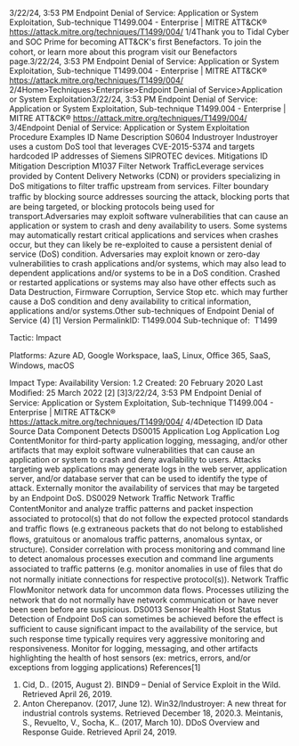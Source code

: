 3/22/24, 3:53 PM Endpoint Denial of Service: Application or System Exploitation, Sub-technique T1499.004 - Enterprise | MITRE ATT&CK®
https://attack.mitre.org/techniques/T1499/004/ 1/4Thank you to Tidal Cyber and SOC Prime for becoming ATT&CK's ﬁrst Benefactors. To join the cohort, or learn more about this program visit our
Benefactors page.3/22/24, 3:53 PM Endpoint Denial of Service: Application or System Exploitation, Sub-technique T1499.004 - Enterprise | MITRE ATT&CK®
https://attack.mitre.org/techniques/T1499/004/ 2/4Home>Techniques>Enterprise>Endpoint Denial of Service>Application or System Exploitation3/22/24, 3:53 PM Endpoint Denial of Service: Application or System Exploitation, Sub-technique T1499.004 - Enterprise | MITRE ATT&CK®
https://attack.mitre.org/techniques/T1499/004/ 3/4Endpoint Denial of Service: Application or System
Exploitation
Procedure Examples
ID Name Description
S0604 Industroyer Industroyer uses a custom DoS tool that leverages CVE-2015-5374 and targets hardcoded IP addresses of
Siemens SIPROTEC devices.
Mitigations
ID Mitigation Description
M1037 Filter
Network
TraﬃcLeverage services provided by Content Delivery Networks (CDN) or providers specializing in DoS mitigations
to ﬁlter traﬃc upstream from services. Filter boundary traﬃc by blocking source addresses sourcing the
attack, blocking ports that are being targeted, or blocking protocols being used for transport.Adversaries may exploit software vulnerabilities that can cause an application or system to crash and deny availability to users. Some
systems may automatically restart critical applications and services when crashes occur, but they can likely be re-exploited to cause a
persistent denial of service (DoS) condition.
Adversaries may exploit known or zero-day vulnerabilities to crash applications and/or systems, which may also lead to dependent
applications and/or systems to be in a DoS condition. Crashed or restarted applications or systems may also have other effects such as
Data Destruction, Firmware Corruption, Service Stop etc. which may further cause a DoS condition and deny availability to critical
information, applications and/or systems.Other sub-techniques of Endpoint Denial of Service (4)
[1]
Version PermalinkID: T1499.004
Sub-technique of:  T1499

Tactic: Impact

Platforms: Azure AD, Google Workspace, IaaS, Linux, Oﬃce 365, SaaS, Windows, macOS

Impact Type: Availability
Version: 1.2
Created: 20 February 2020
Last Modiﬁed: 25 March 2022
[2]
[3]3/22/24, 3:53 PM Endpoint Denial of Service: Application or System Exploitation, Sub-technique T1499.004 - Enterprise | MITRE ATT&CK®
https://attack.mitre.org/techniques/T1499/004/ 4/4Detection
ID Data Source Data Component Detects
DS0015 Application Log Application Log
ContentMonitor for third-party application logging, messaging, and/or other artifacts that may
exploit software vulnerabilities that can cause an application or system to crash and
deny availability to users. Attacks targeting web applications may generate logs in the
web server, application server, and/or database server that can be used to identify the
type of attack. Externally monitor the availability of services that may be targeted by an
Endpoint DoS.
DS0029 Network Traﬃc Network Traﬃc
ContentMonitor and analyze traﬃc patterns and packet inspection associated to protocol(s) that
do not follow the expected protocol standards and traﬃc ﬂows (e.g extraneous packets
that do not belong to established ﬂows, gratuitous or anomalous traﬃc patterns,
anomalous syntax, or structure). Consider correlation with process monitoring and
command line to detect anomalous processes execution and command line arguments
associated to traﬃc patterns (e.g. monitor anomalies in use of ﬁles that do not normally
initiate connections for respective protocol(s)).
Network Traﬃc
FlowMonitor network data for uncommon data ﬂows. Processes utilizing the network that do
not normally have network communication or have never been seen before are
suspicious.
DS0013 Sensor Health Host Status Detection of Endpoint DoS can sometimes be achieved before the effect is suﬃcient to
cause signiﬁcant impact to the availability of the service, but such response time
typically requires very aggressive monitoring and responsiveness. Monitor for logging,
messaging, and other artifacts highlighting the health of host sensors (ex: metrics,
errors, and/or exceptions from logging applications)
References[1]
1. Cid, D.. (2015, August 2). BIND9 – Denial of Service Exploit in
the Wild. Retrieved April 26, 2019.
2. Anton Cherepanov. (2017, June 12). Win32/Industroyer: A new
threat for industrial controls systems. Retrieved December 18,
2020.3. Meintanis, S., Revuelto, V., Socha, K.. (2017, March 10). DDoS
Overview and Response Guide. Retrieved April 24, 2019.